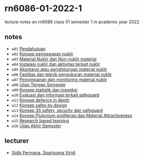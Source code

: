 # rn6086-01-2022-1
lecture notes on rn6086 class 01 semester 1 in academic year 2022


## notes
+ `w01` [Pendahuluan](note/01)
+ `w02` [Konsep pengawasan nuklir](note/02)
+ `w03` [Material Nuklir dan Non-nuklir material](note/03)
+ `w04` [Instalasi nuklir dan aktivitas terkait nuklir](note/04)
+ `w05` [Akuntansi atau penghitungan material nuklir](note/05)
+ `w06` [Fasilitas dan teknik pengukuran material nuklir](note/06)
+ `w07` [Penyimpanan dan monitoring material nuklir](note/07)
+ `w08` [Ujian Tengan Semester](note/08)
+ `w09` [Konsep statistik dan inspeksi](note/09)
+ `w10` [Evaluasi dan informasi terkait safeguard](note/10)
+ `w11` [Konsep defence in depth](note/11)
+ `w12` [Konsep safey by design](note/12)
+ `w13` [Konsep 3S safety, security dan safeguard](note/13)
+ `w14` [Konsep Plutonium proliferasi dan Material Attractiveness](note/14)
+ `w15` [Research based learning](note/15)
+ `w16` [Ujian Akhir Semester](note/16)


## lecturer
+ [Sidik Permana, Sparisoma Viridi](todo/img/rn6086-01-2022-1.png)
